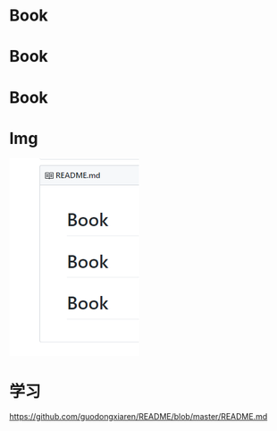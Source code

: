 # Book
# Book
# Book

# Img
![](https://github.com/GreatWei/Book/blob/master/IMG/test.png)

# 学习
https://github.com/guodongxiaren/README/blob/master/README.md